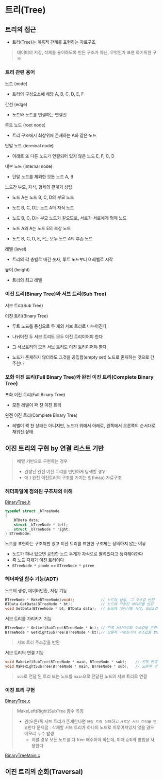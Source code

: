 # 트리(Tree)

## 트리의 접근

-  트리(Tree)는 계층적 관계를 표현하는 자료구조
>  데이터의 저장, 삭제를 용이하도록 만든 구조가 아닌, 무엇인가 표현 하기위한 구조

### 트리 관련 용어

노드 (node)
-  트리의 구성요소에 해당 A, B, C, D, E, F

간선 (edge)
-  노드와 노드를 연결하는 연결선

루트 노드 (root node)
-  트리 구조에서 최상위에 존재하는 A와 같은 노드

단말 노드 (terminal node)
-  아래로 또 다른 노드가 연결되어 있지 않은 노드 E, F, C, D

내부 노드 (internal node)
-  단말 노드를 제외한 모든 노드 A, B

노드간 부모, 자식, 형제의 관계가 성립
-  노드 A는 노드 B, C, D의 부모 노드

-  노드 B, C, D는 노드 A의 자식 노드

-  노드 B, C, D는 부모 노드가 같으므로, 서로가 서로에게 형제 노드

-  노드 A와 A는 노드 E의 조상 노드

-  노드 B, C, D, E, F는 모두 노드 A의 후손 노드

레벨 (level)
-  트리의 각 층별로 매긴 숫자, 루트 노드부터 0 레벨로 시작

높이 (height)
-  트리의 최고 레벨

### 이진 트리(Binary Tree)와 서브 트리(Sub Tree)

서브 트리(Sub Tree)

이진 트리(Binary Tree)

-  루트 노드를 중심으로 두 개의 서브 트리로 나누어진다

-  나뉘어진 두 서브 트리도 모두 이진 트리이어야 한다

-  그 서브트리의 모든 서브 트리도 이진 트리이어야 한다

-  노드가 존재하지 않더라도 그것을 공집합(empty set) 노드로 존재하는 것으로 간주한다

### 포화 이진 트리(Full Binary Tree)와 완전 이진 트리(Complete Binary Tree)

포화 이진 트리(Full Binary Tree)
-  모든 레벨이 꽉 찬 이진 트리

완전 이진 트리(Complete Binary Tree)
-  레벨이 꽉 찬 상태는 아니지만, 노드가 위에서 아래로, 왼쪽에서 오른쪽의 순서대로 채워진 상태

## 이진 트리의 구현 by 연결 리스트 기반
> 배열 기반으로 구현하는 경우
> -  완성된 완전 이진 트리를 빈번하게 탐색할 경우
> -  예 ) 완전 이진트리의 구조를 가지는 힙(heap) 자료구조

### 헤더파일에 정의된 구조체의 이해
[BinaryTree.h]()<br>
```.c
typedef struct _bTreeNode
{
	BTData data;
	struct _bTreeNode * left;
	struct _bTreeNode * right;
} BTreeNode;
```
노드를 표현하는 구조체만 있고 이진 트리를 표현한 구조체는 정의하지 않는 이유
-  노드가 하나 있으면 공집합 노드 두개가 자식으로 딸려있다고 생각해야한다
-  즉 노드 자체가 이진 트리이다
-  `BTreeNode * pnode` == `BTreeNode * ptree`

### 헤더파일 함수 기능(ADT)

노드의 생성, 데이터반환, 저장 기능
```.c
BTreeNode * MakeBTreeNode(void);            // 노드의 생성, 그 주소값 반환
BTData GetData(BTreeNode * bt);             // 노드에 저장된 데이터를 반환
void SetData(BTreeNode * bt, BTData data);  // 노드에 데이터를 저장, data값 저장
```

서브 트리를 가리키기 기능
```.c
BTreeNode * GetLeftSubTree(BTreeNode * bt); // 왼쪽 서브트리의 주소값을 반환
BTreeNode * GetRightSubTree(BTreeNode * bt);// 오른쪽 서브트리의 주소값을 반환
```
>  서브 트리 주소값을 반환

서브 트리의 연결 기능
```.c
void MakeLeftSubTree(BTreeNode * main, BTreeNode * sub);    // 왼쪽 연결
void MakeRightSubTree(BTreeNode * main, BTreeNode * sub);   // 오른쪽 연결
```
>  `sub`로 전달 된 트리 또는 노드를 `main`으로 전달된 노드의 서브 트리로 연결

### 이진 트리 구현
[BinaryTree.c]()<br>
>  MakeLeft(Right)SubTree 함수 특징
> - 왼(오른)쪽 서브 트리가 존재한다면 `해당 트리 삭제`하고 `새로운 서브 트리를 연결`한다
> 문제점 : 삭제할 서브 트리가 하나의 노드로 이루어져있지 않을 경우 메모리 누수 발생
>   - 이럴 경우 모든 노드를 다 free 해주어야 하는데, 이때 `순회`의 방법을 사용한다

[BinaryTreeMain.c]()<br>

## 이진 트리의 순회(Traversal)